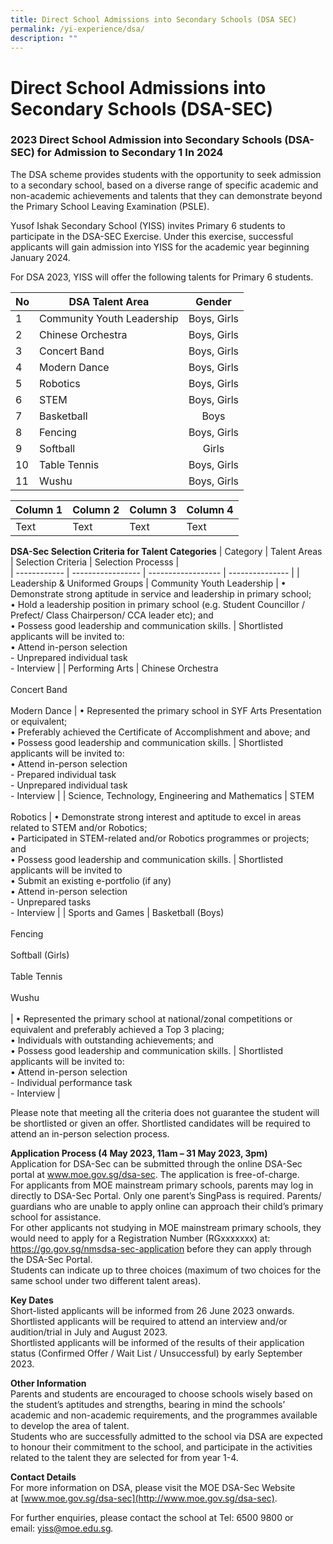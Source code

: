 ```yaml
---
title: Direct School Admissions into Secondary Schools (DSA SEC)
permalink: /yi-experience/dsa/
description: ""
---
```

# **Direct School Admissions into Secondary Schools (DSA-SEC)**

### 2023 Direct School Admission into Secondary Schools (DSA-SEC) for Admission to Secondary 1 In 2024

The DSA scheme provides students with the opportunity to seek admission to a secondary school, based on a diverse range of specific academic and non-academic achievements and talents that they can demonstrate beyond the Primary School Leaving Examination (PSLE).

Yusof Ishak Secondary School (YISS) invites Primary 6 students to participate in the DSA-SEC Exercise. Under this exercise, successful applicants will gain admission into YISS for the academic year beginning January 2024.

For DSA 2023, YISS will offer the following talents for Primary 6 students.

| No 	| DSA Talent Area 	| Gender 	|
|---	|---	|:---:	|
|  1 	| Community Youth Leadership 	| Boys, Girls 	|
|  2 	| Chinese Orchestra  	| Boys, Girls 	|
|  3 	| Concert Band 	| Boys, Girls 	|
|  4 	| Modern Dance 	| Boys, Girls 	|
|  5 	| Robotics 	| Boys, Girls 	|
|  6 	| STEM 	| Boys, Girls 	|
|  7 	| Basketball 	| Boys 	|
|  8 	| Fencing 	| Boys, Girls 	|
|9| Softball|Girls|
|  10 	| Table Tennis 	| Boys, Girls 	|
|  11 	| Wushu 	| Boys, Girls 	|



| Column 1 | Column 2 | Column 3 | Column 4 |
| -------- | -------- | -------- | -------- |
| Text     | Text     | Text     | Text |






**DSA-Sec Selection Criteria for Talent Categories**
| Category      | Talent Areas       | Selection Criteria   | Selection Processs |  
| ------------ | ----------------- | ------------------ | --------------- | |
Leadership &amp; Uniformed Groups  | Community Youth Leadership    | • Demonstrate strong aptitude in service and leadership in primary school;<br>• Hold a leadership position in primary school (e.g. Student Councillor / Prefect/ Class Chairperson/ CCA leader etc); and<br>• Possess good leadership and communication skills. | Shortlisted applicants will be invited to:<br>• Attend in-person selection<br>\- Unprepared individual task<br>\- Interview   |
| Performing Arts    | Chinese Orchestra<br><br>Concert Band<br><br>Modern Dance    | • Represented the primary school in SYF Arts Presentation or equivalent;<br>• Preferably achieved the Certificate of Accomplishment and above; and<br>• Possess good leadership and communication skills.   | Shortlisted applicants will be invited to:<br>• Attend in-person selection<br>\- Prepared individual task<br>\- Unprepared individual task<br>\- Interview    |
| Science, Technology, Engineering and Mathematics | STEM<br><br>Robotics                                                                              | • Demonstrate strong interest and aptitude to excel in areas related to STEM and/or Robotics;<br>• Participated in STEM-related and/or Robotics programmes or projects; and<br>• Possess good leadership and communication skills.                              | Shortlisted applicants will be invited to<br>• Submit an existing e-portfolio (if any)<br>• Attend in-person selection<br>\- Unprepared tasks<br>\- Interview |
| Sports and Games       | Basketball (Boys)<br><br>Fencing<br><br>Softball (Girls)<br><br>Table Tennis<br><br>Wushu<br><br> | • Represented the primary school at national/zonal competitions or equivalent and preferably achieved a Top 3 placing;<br>• Individuals with outstanding achievements; and<br>• Possess good leadership and communication skills.                               | Shortlisted applicants will be invited to:<br>• Attend in-person selection<br>\- Individual performance task<br>\- Interview          |
 
Please note that meeting all the criteria does not guarantee the student will be shortlisted or given an offer. Shortlisted candidates will be required to attend an in-person selection process.

**Application Process (4 May 2023, 11am – 31 May 2023, 3pm)**<br>
Application for DSA-Sec can be submitted through the online DSA-Sec portal at www.moe.gov.sg/dsa-sec. The application is free-of-charge.<br> 
For applicants from MOE mainstream primary schools, parents may log in directly to DSA-Sec Portal. Only one parent’s SingPass is required. Parents/ guardians who are unable to apply online can approach their child’s primary school for assistance.<br>
For other applicants not studying in MOE mainstream primary schools, they would need to apply for a Registration Number (RGxxxxxxx) at: https://go.gov.sg/nmsdsa-sec-application before they can apply through the DSA-Sec Portal. <br>
Students can indicate up to three choices (maximum of two choices for the same school under two different talent areas).

**Key Dates**<br>
Short-listed applicants will be informed from 26 June 2023 onwards.<br>
Shortlisted applicants will be required to attend an interview and/or audition/trial in July and August 2023.<br>
Shortlisted applicants will be informed of the results of their application status (Confirmed Offer / Wait List / Unsuccessful) by early September 2023.

**Other Information**<br>
Parents and students are encouraged to choose schools wisely based on the student’s aptitudes and strengths, bearing in mind the schools’ academic and non-academic requirements, and the programmes available to develop the area of talent.<br>
Students who are successfully admitted to the school via DSA are expected to honour their commitment to the school, and participate in the activities related to the talent they are selected for from year 1-4.

**Contact Details**  
For more information on DSA, please visit the MOE DSA-Sec Website at&nbsp;[www.moe.gov.sg/dsa-sec](http://www.moe.gov.sg/dsa-sec).

For further enquiries, please contact the school at Tel: 6500 9800 or email:&nbsp;[yiss@moe.edu.sg](mailto:yiss@moe.edu.sg)_._